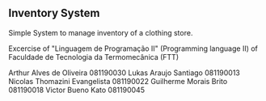 ## Inventory System

Simple System to manage inventory of a clothing store.

Excercise of "Linguagem de Programação II" (Programming language II) of Faculdade de Tecnologia da Termomecânica (FTT)

Arthur Alves de Oliveira 081190030
Lukas Araujo Santiago 081190013
Nicolas Thomazini Evangelista 081190022
Guilherme Morais Brito 081190018
Victor Bueno Kato 081190045
